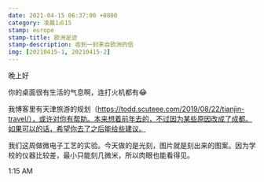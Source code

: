 ```yaml
---
date: 2021-04-15 06:37:00 +0800
category: 凌晨1点15
stamp: europe
stamp-title: 欧洲足迹
stamp-description: 收到一封来自欧洲的信
img: [20210415-1, 20210415-2]
---
```


<p>
晚上好

你的桌面很有生活的气息啊，连打火机都有😂

我博客里有天津旅游的规划（https://todd.scuteee.com/2019/08/22/tianjin-travel/），或许对你有帮助。本来想着前年去的，不过因为某些原因改成了成都。如果可以的话，希望你去了之后能给些建议。

我们这周做微电子工艺的实验。今天做的是光刻，图片就是刻出来的图案。因为学校的仪器比较差，最小只能刻几微米，所以肉眼也能看得见。


1:15 AM
</p>